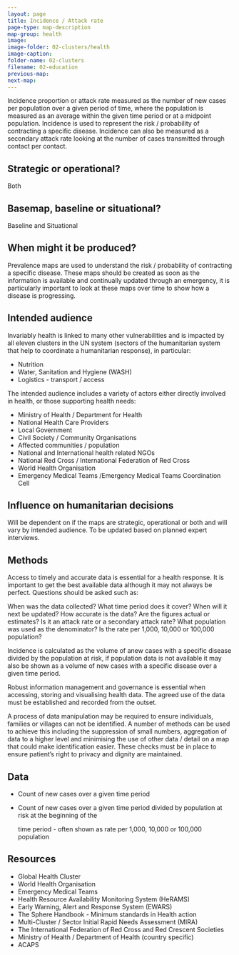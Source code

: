 ```yaml
---
layout: page
title: Incidence / Attack rate
page-type: map-description
map-group: health
image: 
image-folder: 02-clusters/health
image-caption: 
folder-name: 02-clusters
filename: 02-education
previous-map: 
next-map: 
---
```


Incidence proportion or attack rate measured as the number of new cases per population over a given period of time, where the population is measured as an average within the given time period or at a midpoint population. Incidence is used to represent the risk / probability of contracting a specific disease. Incidence can also be measured as a secondary attack rate looking at the number of cases transmitted through contact per contact.

## Strategic or operational? 

Both

## Basemap, baseline or situational? 

Baseline and Situational

## When might it be produced? 

Prevalence maps are used to understand the risk / probability of contracting a specific disease. These maps should be created as soon as the information is available and continually updated through an emergency, it is particularly important to look at these maps over time to show how a disease is progressing.

## Intended audience 

Invariably health is linked to many other vulnerabilities and is impacted by all eleven clusters in the UN system \(sectors of the humanitarian system that help to coordinate a humanitarian response\), in particular:

* Nutrition
* Water, Sanitation and Hygiene \(WASH\)
* Logistics - transport / access

The intended audience includes a variety of actors either directly involved in health, or those supporting health needs:

* Ministry of Health / Department for Health
* National Health Care Providers
* Local Government
* Civil Society / Community Organisations
* Affected communities / population
* National and International health related NGOs
* National Red Cross / International Federation of Red Cross
* World Health Organisation
* Emergency Medical Teams /Emergency Medical Teams Coordination Cell

## Influence on humanitarian decisions 

Will be dependent on if the maps are strategic, operational or both and will vary by intended audience. To be updated based on planned expert interviews.

## Methods

Access to timely and accurate data is essential for a health response. It is important to get the best available data although it may not always be perfect. Questions should be asked such as:

When was the data collected? What time period does it cover? When will it next be updated? How accurate is the data? Are the figures actual or estimates? Is it an attack rate or a secondary attack rate? What population was used as the denominator? Is the rate per 1,000, 10,000 or 100,000 population?

Incidence is calculated as the volume of anew cases with a specific disease divided by the population at risk, if population data is not available it may also be shown as a volume of new cases with a specific disease over a given time period.

Robust information management and governance is essential when accessing, storing and visualising health data. The agreed use of the data must be established and recorded from the outset.

A process of data manipulation may be required to ensure individuals, families or villages can not be identified. A number of methods can be used to achieve this including the suppression of small numbers, aggregation of data to a higher level and minimising the use of other data / detail on a map that could make identification easier. These checks must be in place to ensure patient’s right to privacy and dignity are maintained.

## Data

* Count of new cases over a given time period
* Count of new cases over a given time period divided by population at risk at the beginning of the

  time period - often shown as rate per 1,000, 10,000 or 100,000 population

## Resources

* Global Health Cluster
* World Health Organisation
* Emergency Medical Teams
* Health Resource Availability Monitoring System \(HeRAMS\)
* Early Warning, Alert and Response System \(EWARS\)
* The Sphere Handbook - Minimum standards in Health action
* Multi-Cluster / Sector Initial Rapid Needs Assessment \(MIRA\)
* The International Federation of Red Cross and Red Crescent Societies
* Ministry of Health / Department of Health \(country specific\)
* ACAPS

